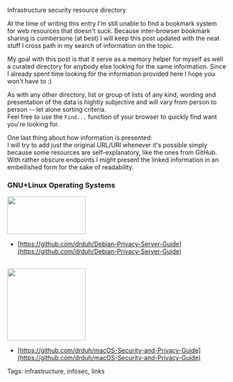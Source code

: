 Infrastructure security resource directory

At the time of writing this entry I'm still unable to find a bookmark system for web resources that doesn't suck. Because inter-browser bookmark sharing is cumbersone (at best) I will keep this post updated with the neat stuff I cross path in my search of information on the topic.

My goal with this post is that it serve as a memory helper for myself as well a curated directory for anybody else looking for the same information. Since I already spent time looking for the information provided here I hope you won't have to :)

As with any other directory, list or group of lists of any kind, wording and presentation of the data is hightly subjective and will vary from person to person -- let alone sorting criteria.
<br/>Feel free to use the ```Find...``` function of your browser to quickly find want you're looking for.

One last thing about how information is presented:
<br/>I will try to add just the original URL/URI whenever it's possible simply because some resources are self-explanatory, like the ones from GitHub.
<br/>With rather obscure endpoints I might present the linked information in an embellished form for the sake of readability. 

### GNU+Linux Operating Systems

<img src="https://raw.githubusercontent.com/i90rr/i90rr.github.io/master/resources/img/debian-logo1.png" style="width: 180px; height: 87px">
<br/>

* [https://github.com/drduh/Debian-Privacy-Server-Guide](https://github.com/drduh/Debian-Privacy-Server-Guide)
<br/><br/>

<img src="https://raw.githubusercontent.com/i90rr/i90rr.github.io/master/resources/img/Mac-OS-logo1.jpeg" style="width: 180px; height: 166px">
<br/>

* [https://github.com/drduh/macOS-Security-and-Privacy-Guide](https://github.com/drduh/macOS-Security-and-Privacy-Guide)

Tags: infrastructure, infosec, links
